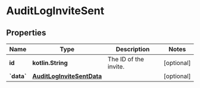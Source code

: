 
# AuditLogInviteSent

## Properties
| Name | Type | Description | Notes |
| ------------ | ------------- | ------------- | ------------- |
| **id** | **kotlin.String** | The ID of the invite. |  [optional] |
| **&#x60;data&#x60;** | [**AuditLogInviteSentData**](AuditLogInviteSentData.md) |  |  [optional] |



